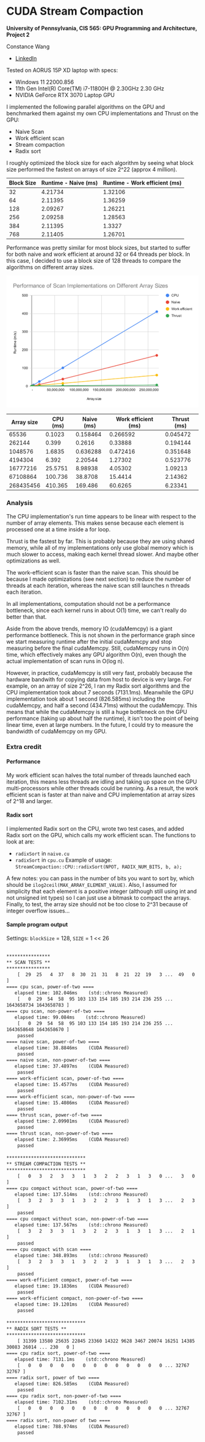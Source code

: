 CUDA Stream Compaction
======================

**University of Pennsylvania, CIS 565: GPU Programming and Architecture, Project 2**

Constance Wang
  * [LinkedIn](https://www.linkedin.com/in/conswang/)

Tested on AORUS 15P XD laptop with specs:  
- Windows 11 22000.856  
- 11th Gen Intel(R) Core(TM) i7-11800H @ 2.30GHz 2.30 GHz  
- NVIDIA GeForce RTX 3070 Laptop GPU  

I implemented the following parallel algorithms on the GPU and benchmarked them against my own CPU implementations and Thrust on the GPU:  
- Naive Scan
- Work efficient scan
- Stream compaction
- Radix sort

I roughly optimized the block size for each algorithm by seeing what block size performed the fastest on arrays of size 2^22 (approx 4 million).

| Block Size |	Runtime - Naive (ms)	| Runtime - Work efficient (ms) |
| ----------- | ----------- | ----------- |
32 |	4.21734 |	1.32106
64	|2.11395	|1.36259
128	|2.09267|	1.26221
256|	2.09258	|1.28563
384	|2.11395	|1.3327
768	|2.11405|	1.26701

Performance was pretty similar for most block sizes, but started to suffer for both naive and work efficient at around 32 or 64 threads per block. In this case, I decided to use a block size of 128 threads to compare the algorithms on different array sizes.  

![](img/Performance%20of%20Scan%20Implementations%20on%20Different%20Array%20Sizes.svg)

| Array size | CPU (ms)    | Naive (ms)  | Work efficient (ms) | Thrust (ms)  |
|------------|---------|----------|----------------|----------|
| 65536      | 0.1023  | 0.158464 | 0.266592       | 0.045472 |
| 262144     | 0.399   | 0.2616   | 0.33888        | 0.194144 |
| 1048576    | 1.6835  | 0.636288 | 0.472416       | 0.351648 |
| 4194304    | 6.392   | 2.20544  | 1.27302        | 0.523776 |
| 16777216   | 25.5751 | 8.98938  | 4.05302        | 1.09213  |
| 67108864   | 100.736 | 38.8708  | 15.4414        | 2.14362  |
| 268435456  | 410.365 | 169.486  | 60.6265        | 6.23341  |

### Analysis
The CPU implementation's run time appears to be linear with respect to the number of array elements. This makes sense because each element is processed one at a time inside a for loop.  

Thrust is the fastest by far. This is probably because they are using shared memory, while all of my implementations only use global memory which is much slower to access, making each kernel thread slower. And maybe other optimizations as well.  

The work-efficient scan is faster than the naive scan. This should be because I made optimizations (see next section) to reduce the number of threads at each iteration, whereas the naive scan still launches n threads each iteration.

In all implementations, computation should not be a performance bottleneck, since each kernel runs in about O(1) time, we can't really do better than that. 

Aside from the above trends, memory IO (cudaMemcpy) is a giant performance bottleneck. This is not shown in the performance graph since we start measuring runtime after the initial cudaMemcpy and stop measuring before the final cudaMemcpy. Still, cudaMemcpy runs in O(n) time, which effectively makes any GPU algorithm O(n), even though the actual implementation of scan runs in O(log n).  

However, in practice, cudaMemcpy is still very fast, probably because the hardware bandwith for copying data from host to device is very large. For example, on an array of size 2^26, I ran my Radix sort algorithms and the CPU implementation took about 7 seconds (7131.1ms). Meanwhile the GPU implementation took about 1 second (826.585ms) including the cudaMemcpy, and half a second (434.71ms) without the cudaMemcpy. This means that while the cudaMemcpy is still a huge bottleneck on the GPU performance (taking up about half the runtime), it isn't too the point of being linear time, even at large numbers. In the future, I could try to measure the bandwidth of cudaMemcpy on my GPU.

### Extra credit

#### Performance
My work efficient scan halves the total number of threads launched each iteration, this means less threads are idling and taking up space on the GPU multi-processors while other threads could be running. As a result, the work efficient scan is faster at than naive and CPU implementation at array sizes of 2^18 and larger.

#### Radix sort

I implemented Radix sort on the CPU, wrote two test cases, and added Radix sort on the GPU, which calls my work efficient scan. The functions to look at are:
- `radixSort` in `naive.cu`
- `radixSort` in `cpu.cu`
Example of usage:  
`StreamCompaction::CPU::radixSort(NPOT, RADIX_NUM_BITS, b, a);`

A few notes: you can pass in the number of bits you want to sort by, which should be `ilog2ceil(MAX_ARRAY_ELEMENT_VALUE)`. Also, I assumed for simplicity that each element is a positive integer (although still using int and not unsigned int types) so I can just use a bitmask to compact the arrays. Finally, to test, the array size should not be too close to 2^31 because of integer overflow issues...  

#### Sample program output
Settings: `blockSize` = 128, `SIZE` = 1 << 26

```

****************
** SCAN TESTS **
****************
    [  29  25   4  37   8  30  21  31   8  21  22  19   3 ...  49   0 ]
==== cpu scan, power-of-two ====
   elapsed time: 102.046ms    (std::chrono Measured)
    [   0  29  54  58  95 103 133 154 185 193 214 236 255 ... 1643658734 1643658783 ]
==== cpu scan, non-power-of-two ====
   elapsed time: 99.084ms    (std::chrono Measured)
    [   0  29  54  58  95 103 133 154 185 193 214 236 255 ... 1643658648 1643658670 ]
    passed
==== naive scan, power-of-two ====
   elapsed time: 38.8846ms    (CUDA Measured)
    passed
==== naive scan, non-power-of-two ====
   elapsed time: 37.4897ms    (CUDA Measured)
    passed
==== work-efficient scan, power-of-two ====
   elapsed time: 15.4577ms    (CUDA Measured)
    passed
==== work-efficient scan, non-power-of-two ====
   elapsed time: 15.4086ms    (CUDA Measured)
    passed
==== thrust scan, power-of-two ====
   elapsed time: 2.09901ms    (CUDA Measured)
    passed
==== thrust scan, non-power-of-two ====
   elapsed time: 2.36995ms    (CUDA Measured)
    passed

*****************************
** STREAM COMPACTION TESTS **
*****************************
    [   0   3   2   3   3   1   3   2   2   3   1   3   0 ...   3   0 ]
==== cpu compact without scan, power-of-two ====
   elapsed time: 137.514ms    (std::chrono Measured)
    [   3   2   3   3   1   3   2   2   3   1   3   1   3 ...   2   3 ]
    passed
==== cpu compact without scan, non-power-of-two ====
   elapsed time: 137.567ms    (std::chrono Measured)
    [   3   2   3   3   1   3   2   2   3   1   3   1   3 ...   2   1 ]
    passed
==== cpu compact with scan ====
   elapsed time: 348.893ms    (std::chrono Measured)
    [   3   2   3   3   1   3   2   2   3   1   3   1   3 ...   2   3 ]
    passed
==== work-efficient compact, power-of-two ====
   elapsed time: 19.1836ms    (CUDA Measured)
    passed
==== work-efficient compact, non-power-of-two ====
   elapsed time: 19.1201ms    (CUDA Measured)
    passed

*****************************
** RADIX SORT TESTS **
*****************************
    [ 31399 13580 25635 22845 23360 14322 9628 3467 20074 16251 14385 30083 26014 ... 230   0 ]
==== cpu radix sort, power-of-two ====
   elapsed time: 7131.1ms    (std::chrono Measured)
    [   0   0   0   0   0   0   0   0   0   0   0   0   0 ... 32767 32767 ]
==== radix sort, power of two ====
   elapsed time: 826.585ms    (CUDA Measured)
    passed
==== cpu radix sort, non-power-of-two ====
   elapsed time: 7102.31ms    (std::chrono Measured)
    [   0   0   0   0   0   0   0   0   0   0   0   0   0 ... 32767 32767 ]
==== radix sort, non-power of two ====
   elapsed time: 788.974ms    (CUDA Measured)
    passed
```
